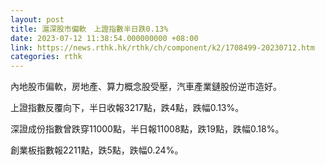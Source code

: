 ```yaml
---
layout: post
title: 滬深股市偏軟　上證指數半日跌0.13%
date: 2023-07-12 11:38:54.000000000 +08:00
link: https://news.rthk.hk/rthk/ch/component/k2/1708499-20230712.htm
categories: rthk
---
```


內地股市偏軟，房地產、算力概念股受壓，汽車產業鏈股份逆市造好。

上證指數反覆向下，半日收報3217點，跌4點，跌幅0.13%。

深證成份指數曾跌穿11000點，半日報11008點，跌19點，跌幅0.18%。

創業板指數報2211點，跌5點，跌幅0.24%。
